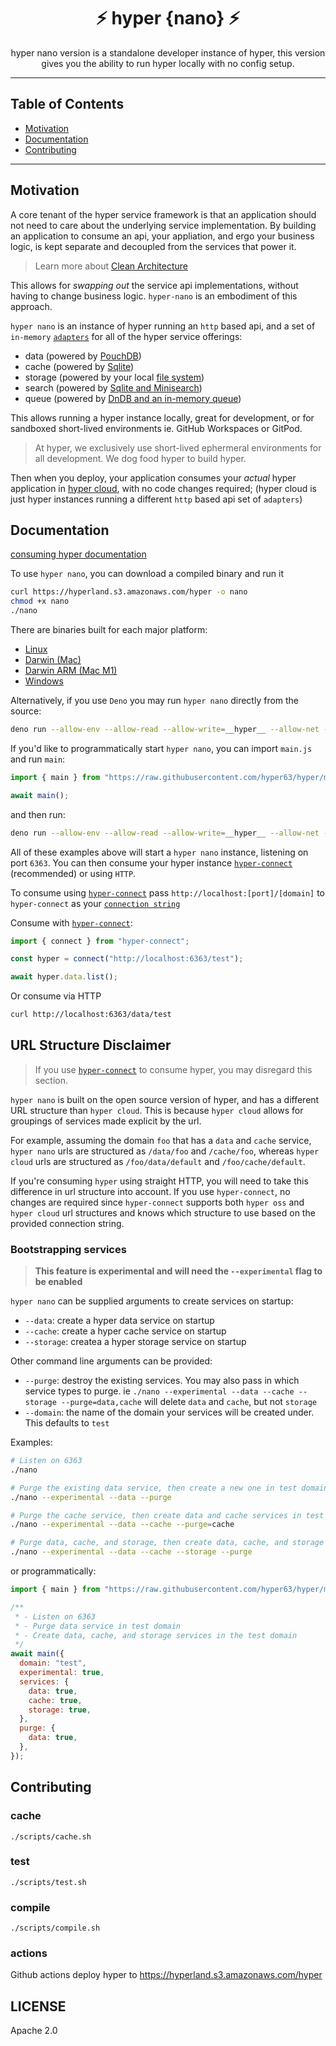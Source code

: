 <h1 align="center">⚡️ hyper {nano} ⚡️</h1>
<p align="center">
  hyper nano version is a standalone developer instance of hyper, this version gives you
  the ability to run hyper locally with no config setup.
</p>

---

## Table of Contents

- [Motivation](#motivation)
- [Documentation](#documentation)
- [Contributing](#contributing)

---

## Motivation

A core tenant of the hyper service framework is that an application should not
need to care about the underlying service implementation. By building an
application to consume an api, your appliation, and ergo your business logic, is
kept separate and decoupled from the services that power it.

> Learn more about
> [Clean Architecture](https://blog.hyper.io/the-perfect-application-architecture/)

This allows for _swapping out_ the service api implementations, without having
to change business logic. `hyper-nano` is an embodiment of this approach.

`hyper nano` is an instance of hyper running an `http` based api, and a set of
`in-memory` [`adapters`](https://docs.hyper.io/oss/building-your-own-adapter)
for all of the hyper service offerings:

- data (powered by [PouchDB](https://github.com/hyper63/hyper-adapter-pouchdb))
- cache (powered by [Sqlite](https://github.com/hyper63/hyper-adapter-sqlite))
- storage (powered by your local
  [file system](https://github.com/hyper63/hyper-adapter-fs))
- search (powered by
  [Sqlite and Minisearch](https://github.com/hyper63/hyper-adapter-minisearch))
- queue (powered by
  [DnDB and an in-memory queue](https://github.com/hyper63/hyper-adapter-queue))

This allows running a hyper instance locally, great for development, or for
sandboxed short-lived environments ie. GitHub Workspaces or GitPod.

> At hyper, we exclusively use short-lived ephermeral environments for all
> development. We dog food hyper to build hyper.

Then when you deploy, your application consumes your _actual_ hyper application
in [hyper cloud](https://docs.hyper.io), with no code changes required; (hyper
cloud is just hyper instances running a different `http` based api set of
`adapters`)

## Documentation

[consuming hyper documentation](https://docs.hyper.io)

To use `hyper nano`, you can download a compiled binary and run it

```sh
curl https://hyperland.s3.amazonaws.com/hyper -o nano
chmod +x nano
./nano
```

There are binaries built for each major platform:

- [Linux](https://hyperland.s3.amazonaws.com/hyper)
- [Darwin (Mac)](https://hyperland.s3.amazonaws.com/hyper-x86_64-apple-darwin)
- [Darwin ARM (Mac M1)](https://hyperland.s3.amazonaws.com/hyper-aarch64-apple-darwin)
- [Windows](https://hyperland.s3.amazonaws.com/hyper-x86_64-pc-windows-msvc.exe)

Alternatively, if you use `Deno` you may run `hyper nano` directly from the
source:

```sh
deno run --allow-env --allow-read --allow-write=__hyper__ --allow-net --unstable --no-check=remote https://raw.githubusercontent.com/hyper63/hyper/main/images/nano/mod.js
```

If you'd like to programmatically start `hyper nano`, you can import `main.js`
and run `main`:

```js
import { main } from "https://raw.githubusercontent.com/hyper63/hyper/main/images/nano/main.js";

await main();
```

and then run:

```sh
deno run --allow-env --allow-read --allow-write=__hyper__ --allow-net --unstable --no-check=remote foo.js
```

All of these examples above will start a `hyper nano` instance, listening on
port `6363`. You can then consume your hyper instance
[`hyper-connect`](https://github.com/hyper63/hyper/tree/main/packages/connect)
(recommended) or using `HTTP`.

To consume using
[`hyper-connect`](https://github.com/hyper63/hyper/tree/main/packages/connect)
pass `http://localhost:[port]/[domain]` to `hyper-connect` as your
[`connection string`](https://docs.hyper.io/app-keys#nq-connection-string)

Consume with
[`hyper-connect`](https://github.com/hyper63/hyper/tree/main/packages/connect):

```js
import { connect } from "hyper-connect";

const hyper = connect("http://localhost:6363/test");

await hyper.data.list();
```

Or consume via HTTP

```sh
curl http://localhost:6363/data/test
```

## URL Structure Disclaimer

> If you use
> [`hyper-connect`](https://github.com/hyper63/hyper/tree/main/packages/connect)
> to consume hyper, you may disregard this section.

`hyper nano` is built on the open source version of hyper, and has a different
URL structure than `hyper cloud`. This is because `hyper cloud` allows for
groupings of services made explicit by the url.

For example, assuming the domain `foo` that has a `data` and `cache` service,
`hyper nano` urls are structured as `/data/foo` and `/cache/foo`, whereas
`hyper cloud` urls are structured as `/foo/data/default` and
`/foo/cache/default`.

If you're consuming `hyper` using straight HTTP, you will need to take this
difference in url structure into account. If you use `hyper-connect`, no changes
are required since `hyper-connect` supports both `hyper oss` and `hyper cloud`
url structures and knows which structure to use based on the provided connection
string.

### Bootstrapping services

> **This feature is experimental and will need the `--experimental` flag to be
> enabled**

`hyper nano` can be supplied arguments to create services on startup:

- `--data`: create a hyper data service on startup
- `--cache`: create a hyper cache service on startup
- `--storage`: createa a hyper storage service on startup

Other command line arguments can be provided:

- `--purge`: destroy the existing services. You may also pass in which service
  types to purge. ie
  `./nano --experimental --data --cache --storage --purge=data,cache` will
  delete `data` and `cache`, but not `storage`
- `--domain`: the name of the domain your services will be created under. This
  defaults to `test`

Examples:

```sh
# Listen on 6363
./nano

# Purge the existing data service, then create a new one in test domain
./nano --experimental --data --purge

# Purge the cache service, then create data and cache services in test domain
./nano --experimental --data --cache --purge=cache

# Purge data, cache, and storage, then create data, cache, and storage services in test domain
./nano --experimental --data --cache --storage --purge
```

or programmatically:

```js
import { main } from "https://raw.githubusercontent.com/hyper63/hyper/main/images/nano/main.js";

/**
 * - Listen on 6363
 * - Purge data service in test domain
 * - Create data, cache, and storage services in the test domain
 */
await main({
  domain: "test",
  experimental: true,
  services: {
    data: true,
    cache: true,
    storage: true,
  },
  purge: {
    data: true,
  },
});
```

## Contributing

### cache

```
./scripts/cache.sh
```

### test

```
./scripts/test.sh
```

### compile

```
./scripts/compile.sh
```

### actions

Github actions deploy hyper to https://hyperland.s3.amazonaws.com/hyper

## LICENSE

Apache 2.0
